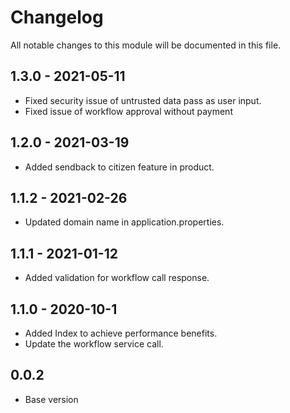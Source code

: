 

# Changelog
All notable changes to this module will be documented in this file.

## 1.3.0 - 2021-05-11

- Fixed security issue of untrusted data pass as user input.
- Fixed issue of workflow approval without payment

## 1.2.0 - 2021-03-19

- Added sendback to citizen feature in product.

## 1.1.2 - 2021-02-26

- Updated domain name in application.properties.

## 1.1.1 - 2021-01-12

- Added validation for workflow call response.

## 1.1.0 - 2020-10-1

- Added Index to achieve performance benefits.
- Update the workflow service call.

## 0.0.2

- Base version
